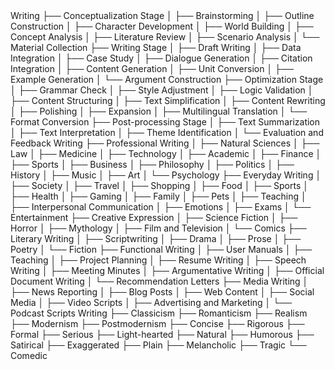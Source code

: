 <Creative Stages>
Writing
├── Conceptualization Stage
│ ├── Brainstorming
│ ├── Outline Construction
│ ├── Character Development
│ ├── World Building
│ ├── Concept Analysis
│ ├── Literature Review
│ ├── Scenario Analysis
│ └── Material Collection
├── Writing Stage
│ ├── Draft Writing
│ ├── Data Integration
│ ├── Case Study
│ ├── Dialogue Generation
│ ├── Citation Integration
│ ├── Content Generation
│ ├── Unit Conversion
│ ├── Example Generation
│ └── Argument Construction
├── Optimization Stage
│ ├── Grammar Check
│ ├── Style Adjustment
│ ├── Logic Validation
│ ├── Content Structuring
│ ├── Text Simplification
│ ├── Content Rewriting
│ ├── Polishing
│ ├── Expansion
│ ├── Multilingual Translation
│ └── Format Conversion
├── Post-processing Stage
│ ├── Text Summarization
│ ├── Text Interpretation
│ ├── Theme Identification
│ └── Evaluation and Feedback

<Writing Domains>
Writing
├── Professional Writing
│ ├── Natural Sciences
│ ├── Law
│ ├── Medicine
│ ├── Technology
│ ├── Academic
│ ├── Finance
│ ├── Sports
│ ├── Business
│ ├── Philosophy
│ ├── Politics
│ ├── History
│ ├── Music
│ ├── Art
│ └── Psychology
├── Everyday Writing
│ ├── Society
│ ├── Travel
│ ├── Shopping
│ ├── Food
│ ├── Sports
│ ├── Health
│ ├── Gaming
│ ├── Family
│ ├── Pets
│ ├── Teaching
│ ├── Interpersonal Communication
│ ├── Emotions
│ ├── Exams
│ └── Entertainment
├── Creative Expression
│ ├── Science Fiction
│ ├── Horror
│ ├── Mythology
│ ├── Film and Television
│ └── Comics
├── Literary Writing
│ ├── Scriptwriting
│ ├── Drama
│ ├── Prose
│ ├── Poetry
│ └── Fiction
├── Functional Writing
│ ├── User Manuals
│ ├── Teaching
│ ├── Project Planning
│ ├── Resume Writing
│ ├── Speech Writing
│ ├── Meeting Minutes
│ ├── Argumentative Writing
│ ├── Official Document Writing
│ └── Recommendation Letters
├── Media Writing
│ ├── News Reporting
│ ├── Blog Posts
│ ├── Web Content
│ ├── Social Media
│ ├── Video Scripts
│ ├── Advertising and Marketing
│ └── Podcast Scripts

<Styles>
Writing
├── Classicism
├── Romanticism
├── Realism
├── Modernism
├── Postmodernism
├── Concise
├── Rigorous
├── Formal
├── Serious
├── Light-hearted
├── Natural
├── Humorous
├── Satirical
├── Exaggerated
├── Plain
├── Melancholic
├── Tragic
└── Comedic